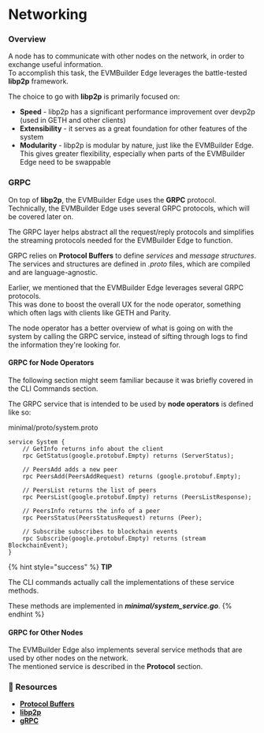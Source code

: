 # Networking

### Overview

A node has to communicate with other nodes on the network, in order to exchange useful information.\
To accomplish this task, the EVMBuilder Edge leverages the battle-tested **libp2p** framework.

The choice to go with **libp2p** is primarily focused on:

* **Speed** - libp2p has a significant performance improvement over devp2p (used in GETH and other clients)
* **Extensibility** - it serves as a great foundation for other features of the system
* **Modularity** - libp2p is modular by nature, just like the EVMBuilder Edge. This gives greater flexibility, especially when parts of the EVMBuilder Edge need to be swappable

### GRPC

On top of **libp2p**, the EVMBuilder Edge uses the **GRPC** protocol.\
Technically, the EVMBuilder Edge uses several GRPC protocols, which will be covered later on.

The GRPC layer helps abstract all the request/reply protocols and simplifies the streaming protocols needed for the EVMBuilder Edge to function.

GRPC relies on **Protocol Buffers** to define _services_ and _message structures_.\
The services and structures are defined in _.proto_ files, which are compiled and are language-agnostic.

Earlier, we mentioned that the EVMBuilder Edge leverages several GRPC protocols.\
This was done to boost the overall UX for the node operator, something which often lags with clients like GETH and Parity.

The node operator has a better overview of what is going on with the system by calling the GRPC service, instead of sifting through logs to find the information they're looking for.

#### GRPC for Node Operators

The following section might seem familiar because it was briefly covered in the CLI Commands section.

The GRPC service that is intended to be used by **node operators** is defined like so:

minimal/proto/system.proto

```
service System {
    // GetInfo returns info about the client
    rpc GetStatus(google.protobuf.Empty) returns (ServerStatus);

    // PeersAdd adds a new peer
    rpc PeersAdd(PeersAddRequest) returns (google.protobuf.Empty);

    // PeersList returns the list of peers
    rpc PeersList(google.protobuf.Empty) returns (PeersListResponse);

    // PeersInfo returns the info of a peer
    rpc PeersStatus(PeersStatusRequest) returns (Peer);

    // Subscribe subscribes to blockchain events
    rpc Subscribe(google.protobuf.Empty) returns (stream BlockchainEvent);
}
```

{% hint style="success" %}
**TIP**

The CLI commands actually call the implementations of these service methods.

These methods are implemented in _**minimal/system\_service.go**_.
{% endhint %}

#### GRPC for Other Nodes

The EVMBuilder Edge also implements several service methods that are used by other nodes on the network.\
The mentioned service is described in the **Protocol** section.

### 📜 Resources

* [**Protocol Buffers**](https://developers.google.com/protocol-buffers)
* [**libp2p**](https://libp2p.io/)
* [**gRPC**](https://grpc.io/)
